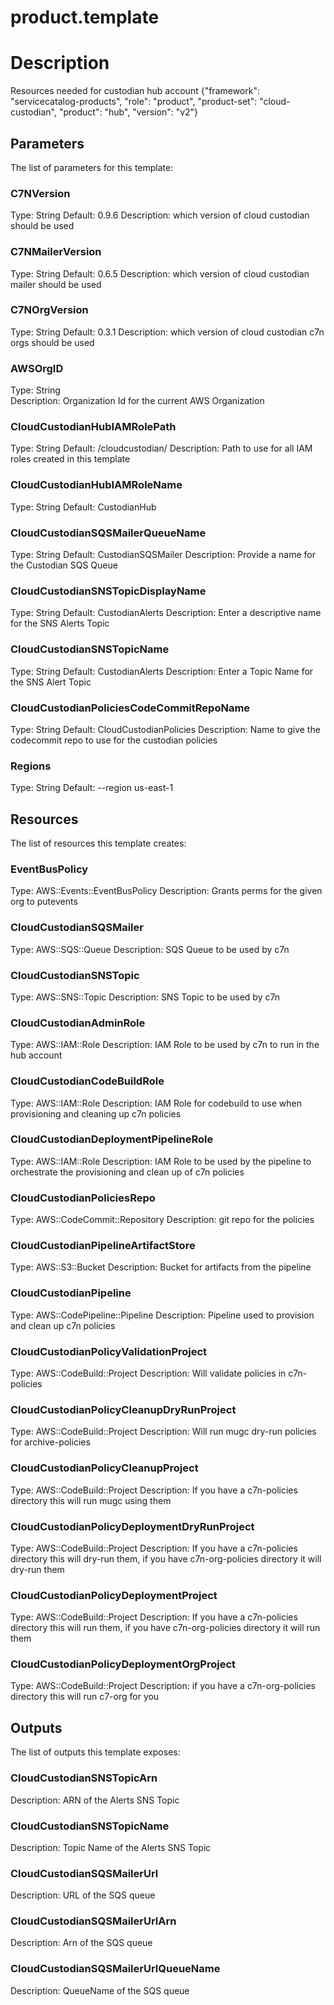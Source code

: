 # product.template
# Description
Resources needed for custodian hub account
{"framework": "servicecatalog-products", "role": "product", "product-set": "cloud-custodian", "product": "hub", "version": "v2"}


## Parameters
The list of parameters for this template:

### C7NVersion 
Type: String 
Default: 0.9.6 
Description: which version of cloud custodian should be used 
### C7NMailerVersion 
Type: String 
Default: 0.6.5 
Description: which version of cloud custodian mailer should be used 
### C7NOrgVersion 
Type: String 
Default: 0.3.1 
Description: which version of cloud custodian c7n orgs should be used 
### AWSOrgID 
Type: String  
Description: Organization Id for the current AWS Organization 
### CloudCustodianHubIAMRolePath 
Type: String 
Default: /cloudcustodian/ 
Description: Path to use for all IAM roles created in this template 
### CloudCustodianHubIAMRoleName 
Type: String 
Default: CustodianHub  
### CloudCustodianSQSMailerQueueName 
Type: String 
Default: CustodianSQSMailer 
Description: Provide a name for the Custodian SQS Queue 
### CloudCustodianSNSTopicDisplayName 
Type: String 
Default: CustodianAlerts 
Description: Enter a descriptive name for the SNS Alerts Topic 
### CloudCustodianSNSTopicName 
Type: String 
Default: CustodianAlerts 
Description: Enter a Topic Name for the SNS Alert Topic 
### CloudCustodianPoliciesCodeCommitRepoName 
Type: String 
Default: CloudCustodianPolicies 
Description: Name to give the codecommit repo to use for the custodian policies 
### Regions 
Type: String 
Default: --region us-east-1  

## Resources
The list of resources this template creates:

### EventBusPolicy 
Type: AWS::Events::EventBusPolicy 
Description: Grants perms for the given org to putevents 
### CloudCustodianSQSMailer 
Type: AWS::SQS::Queue 
Description: SQS Queue to be used by c7n 
### CloudCustodianSNSTopic 
Type: AWS::SNS::Topic 
Description: SNS Topic to be used by c7n 
### CloudCustodianAdminRole 
Type: AWS::IAM::Role 
Description: IAM Role to be used by c7n to run in the hub account 
### CloudCustodianCodeBuildRole 
Type: AWS::IAM::Role 
Description: IAM Role for codebuild to use when provisioning and cleaning up c7n policies 
### CloudCustodianDeploymentPipelineRole 
Type: AWS::IAM::Role 
Description: IAM Role to be used by the pipeline to orchestrate the provisioning and clean up of c7n policies 
### CloudCustodianPoliciesRepo 
Type: AWS::CodeCommit::Repository 
Description: git repo for the policies 
### CloudCustodianPipelineArtifactStore 
Type: AWS::S3::Bucket 
Description: Bucket for artifacts from the pipeline 
### CloudCustodianPipeline 
Type: AWS::CodePipeline::Pipeline 
Description: Pipeline used to provision and clean up c7n policies 
### CloudCustodianPolicyValidationProject 
Type: AWS::CodeBuild::Project 
Description: Will validate policies in c7n-policies 
### CloudCustodianPolicyCleanupDryRunProject 
Type: AWS::CodeBuild::Project 
Description: Will run mugc dry-run policies for archive-policies 
### CloudCustodianPolicyCleanupProject 
Type: AWS::CodeBuild::Project 
Description: If you have a c7n-policies directory this will run mugc using them 
### CloudCustodianPolicyDeploymentDryRunProject 
Type: AWS::CodeBuild::Project 
Description: If you have a c7n-policies directory this will dry-run them, if you have c7n-org-policies directory it will dry-run them 
### CloudCustodianPolicyDeploymentProject 
Type: AWS::CodeBuild::Project 
Description: If you have a c7n-policies directory this will run them, if you have c7n-org-policies directory it will run them 
### CloudCustodianPolicyDeploymentOrgProject 
Type: AWS::CodeBuild::Project 
Description: if you have a c7n-org-policies directory this will run c7-org for you 

## Outputs
The list of outputs this template exposes:

### CloudCustodianSNSTopicArn 
Description: ARN of the Alerts SNS Topic  

### CloudCustodianSNSTopicName 
Description: Topic Name of the Alerts SNS Topic  

### CloudCustodianSQSMailerUrl 
Description: URL of the SQS queue  

### CloudCustodianSQSMailerUrlArn 
Description: Arn of the SQS queue  

### CloudCustodianSQSMailerUrlQueueName 
Description: QueueName of the SQS queue  
